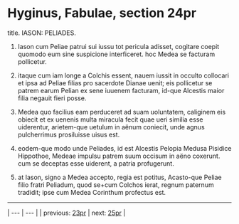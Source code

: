 # Hyginus, Fabulae, section 24pr

title. IASON: PELIADES.



1. Iason cum Peliae patrui sui iussu tot pericula adisset, cogitare coepit quomodo eum sine suspicione interficeret. hoc Medea se facturam pollicetur.



2. itaque cum iam longe a Colchis essent, nauem iussit in occulto collocari et ipsa ad Peliae filias pro sacerdote Dianae uenit; eis pollicetur se patrem earum Pelian ex sene iuuenem facturam, id-que Alcestis maior filia negauit fieri posse.



3. Medea quo facilius eam perduceret ad suam uoluntatem, caliginem eis obiecit et ex uenenis multa miracula fecit quae ueri similia esse uiderentur, arietem-que uetulum in aënum coniecit, unde agnus pulcherrimus prosiluisse uisus est.



4. eodem-que modo unde Peliades, id est Alcestis Pelopia Medusa Pisidice Hippothoe, Medeae impulsu patrem suum occisum in aëno coxerunt. cum se deceptas esse uiderent, a patria profugerunt.



5. at Iason, signo a Medea accepto, regia est potitus, Acasto-que Peliae filio fratri Peliadum, quod se+cum Colchos ierat, regnum paternum tradidit; ipse cum Medea Corinthum profectus est.



---

| --- | --- |
| previous: [23pr](../23pr/) | next: [25pr](../25pr/) |